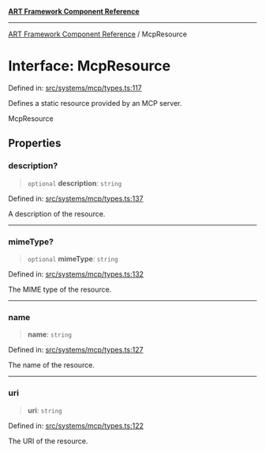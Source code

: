 [**ART Framework Component Reference**](../README.md)

***

[ART Framework Component Reference](../README.md) / McpResource

# Interface: McpResource

Defined in: [src/systems/mcp/types.ts:117](https://github.com/hashangit/ART/blob/fe46dfaaacd3f198d9540925c3184fcab0f9c813/src/systems/mcp/types.ts#L117)

Defines a static resource provided by an MCP server.

 McpResource

## Properties

### description?

> `optional` **description**: `string`

Defined in: [src/systems/mcp/types.ts:137](https://github.com/hashangit/ART/blob/fe46dfaaacd3f198d9540925c3184fcab0f9c813/src/systems/mcp/types.ts#L137)

A description of the resource.

***

### mimeType?

> `optional` **mimeType**: `string`

Defined in: [src/systems/mcp/types.ts:132](https://github.com/hashangit/ART/blob/fe46dfaaacd3f198d9540925c3184fcab0f9c813/src/systems/mcp/types.ts#L132)

The MIME type of the resource.

***

### name

> **name**: `string`

Defined in: [src/systems/mcp/types.ts:127](https://github.com/hashangit/ART/blob/fe46dfaaacd3f198d9540925c3184fcab0f9c813/src/systems/mcp/types.ts#L127)

The name of the resource.

***

### uri

> **uri**: `string`

Defined in: [src/systems/mcp/types.ts:122](https://github.com/hashangit/ART/blob/fe46dfaaacd3f198d9540925c3184fcab0f9c813/src/systems/mcp/types.ts#L122)

The URI of the resource.
